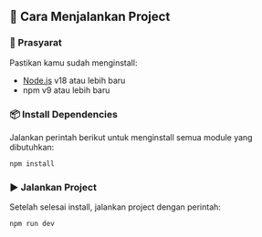 ## 🚀 Cara Menjalankan Project

### 🔧 Prasyarat
Pastikan kamu sudah menginstall:
- [Node.js](https://nodejs.org/) v18 atau lebih baru
- npm v9 atau lebih baru

### 📦 Install Dependencies
Jalankan perintah berikut untuk menginstall semua module yang dibutuhkan:

```bash
npm install
```

### ▶️ Jalankan Project
Setelah selesai install, jalankan project dengan perintah:
```bash
npm run dev
```
